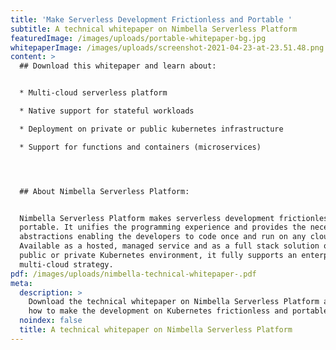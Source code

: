 ```yaml
---
title: 'Make Serverless Development Frictionless and Portable '
subtitle: A technical whitepaper on Nimbella Serverless Platform
featuredImage: /images/uploads/portable-whitepaper-bg.jpg
whitepaperImage: /images/uploads/screenshot-2021-04-23-at-23.51.48.png
content: >
  ## Download this whitepaper and learn about:


  * Multi-cloud serverless platform

  * Native support for stateful workloads

  * Deployment on private or public kubernetes infrastructure

  * Support for functions and containers (microservices)




  ## About Nimbella Serverless Platform:


  Nimbella Serverless Platform makes serverless development frictionless and
  portable. It unifies the programming experience and provides the necessary
  abstractions enabling the developers to code once and run on any cloud.
  Available as a hosted, managed service and as a full stack solution on any
  public or private Kubernetes environment, it fully supports an enterprise’s
  multi-cloud strategy. 
pdf: /images/uploads/nimbella-technical-whitepaper-.pdf
meta:
  description: >
    Download the technical whitepaper on Nimbella Serverless Platform and learn
    how to make the development on Kubernetes frictionless and portable.
  noindex: false
  title: A technical whitepaper on Nimbella Serverless Platform
---
```


